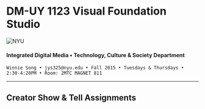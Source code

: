 # DM-UY 1123 Visual Foundation Studio

![NYU](http://ws2.polishedsolid.com/de/nyu_soe_logo.png)
#### Integrated Digital Media • Technology, Culture & Society Department

    Winnie Song • jys325@nyu.edu • Fall 2015 • Tuesdays & Thursdays • 2:30-4:20PM • Room: 2MTC MAGNET 811

---

## Creator Show & Tell Assignments
<!--** BOLD
~~ CROSS -->
